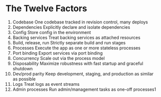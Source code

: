 # The Twelve Factors
1. Codebase
One codebase tracked in revision control, many deploys
2. Dependencies
Explicitly declare and isolate dependencies
3. Config
Store config in the environment
4. Backing services
Treat backing services as attached resources
5. Build, release, run
Strictly separate build and run stages
6. Processes
Execute the app as one or more stateless processes
7. Port binding
Export services via port binding
8. Concurrency
Scale out via the process model
9. Disposability
Maximize robustness with fast startup and graceful shutdown
10. Dev/prod parity
Keep development, staging, and production as similar as possible
11. Logs
Treat logs as event streams
12. Admin processes
Run admin/management tasks as one-off processes1